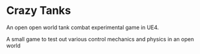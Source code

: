 # Crazy Tanks
An open open world tank combat experimental game in UE4.

A small game to test out various control mechanics and physics in an open world
